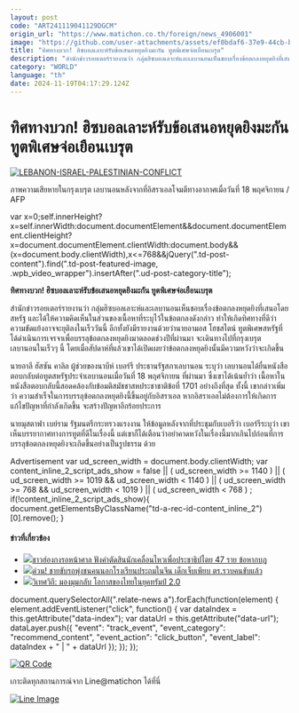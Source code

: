 ```yaml
---
layout: post
code: "ART241119041129DGCM"
origin_url: "https://www.matichon.co.th/foreign/news_4906001"
image: "https://github.com/user-attachments/assets/ef0bdaf6-37e9-44cb-bee0-4fe8682325fc"
title: "ทิศทางบวก! ฮิซบอลเลาะห์รับข้อเสนอหยุดยิงมะกัน ทูตพิเศษจ่อเยือนเบรุต"
description: "สำนักข่าวรอยเตอร์รายงานว่า กลุ่มฮิซบอลเลาะห์และเลบานอนเห็นชอบเรื่องข้อตกลงหยุดยิงที่เสนอโดยสหรัฐ และได้ให้ความคิดเห็นในส่วนของเนื้อหาที่ระบุไว้ในข้อตกลงดังกล่าว ทำให้เกิดทิศทางที่ดีว่าความขัดแย้งอาจจะยุติลงในเร็ววันนี้ อีกทั้งยังมีรายงานด้วยว่านายอามอส โฮชสไตน์ ทูตพิเศษสหรัฐที่ได้ดำเนินการเจรจาเพื่อบรรลุข้อตกลงหยุดยิงมาตลอดช่วงปีที่ผ่านมา จะเดินทางไปที่กรุงเบรุต เลบานอนในเร็วๆ นี้ โดยเมื่อสัปดาห์ที่แล้วเขาได้เปิดเผยว่าข้อตกลงหยุดยิงนั้นมีความหวังว่าจะเกิดขึ้น"
category: "WORLD"
language: "th"
date: 2024-11-19T04:17:29.124Z
---
```


# ทิศทางบวก! ฮิซบอลเลาะห์รับข้อเสนอหยุดยิงมะกัน ทูตพิเศษจ่อเยือนเบรุต

[![](https://www.matichon.co.th/wp-content/uploads/2024/11/728-AFP__20241118__36MQ2R9__v1__HighRes__LebanonIsraelPalestinianConflict.jpg "LEBANON-ISRAEL-PALESTINIAN-CONFLICT")](https://www.matichon.co.th/wp-content/uploads/2024/11/728-AFP__20241118__36MQ2R9__v1__HighRes__LebanonIsraelPalestinianConflict.jpg)

ภาพความเสียหายในกรุงเบรุต เลบานอนหลังจากที่อิสราเอลโจมตีทางอากาศเมื่อวันที่ 18 พฤศจิกายน / AFP

var x=0;self.innerHeight?x=self.innerWidth:document.documentElement&&document.documentElement.clientHeight?x=document.documentElement.clientWidth:document.body&&(x=document.body.clientWidth),x<=768&&jQuery(".td-post-content").find(".td-post-featured-image, .wpb\_video\_wrapper").insertAfter(".ud-post-category-title");

**ทิศทางบวก! ฮิซบอลเลาะห์รับข้อเสนอหยุดยิงมะกัน ทูตพิเศษจ่อเยือนเบรุต** 

สำนักข่าวรอยเตอร์รายงานว่า กลุ่มฮิซบอลเลาะห์และเลบานอนเห็นชอบเรื่องข้อตกลงหยุดยิงที่เสนอโดยสหรัฐ และได้ให้ความคิดเห็นในส่วนของเนื้อหาที่ระบุไว้ในข้อตกลงดังกล่าว ทำให้เกิดทิศทางที่ดีว่าความขัดแย้งอาจจะยุติลงในเร็ววันนี้ อีกทั้งยังมีรายงานด้วยว่านายอามอส โฮชสไตน์ ทูตพิเศษสหรัฐที่ได้ดำเนินการเจรจาเพื่อบรรลุข้อตกลงหยุดยิงมาตลอดช่วงปีที่ผ่านมา จะเดินทางไปที่กรุงเบรุต เลบานอนในเร็วๆ นี้ โดยเมื่อสัปดาห์ที่แล้วเขาได้เปิดเผยว่าข้อตกลงหยุดยิงนั้นมีความหวังว่าจะเกิดขึ้น

นายอาลี ฮัสซัน คาลิล ผู้ช่วยของนาบีห์ เบอร์รี ประธานรัฐสภาเลบานอน ระบุว่า เลบานอนได้ยื่นหนังสือตอบกลับต่อทูตสหรัฐประจำเลบานอนเมื่อวันที่ 18 พฤศจิกายน ที่ผ่านมา ซึ่งเขาได้เน้นย้ำว่า เนื้อหาในหนังสือตอบกลับนี้สอดคล้องกับข้อมติสมัชชาสหประชาชาติข้อที่ 1701 อย่างถึงที่สุด ทั้งนี้ เขากล่าวเพิ่มว่า ความสำเร็จในการบรรลุข้อตกลงหยุดยิงนี้ขึ้นอยู่กับอิสราเอล หากอิสราเอลไม่ต้องการให้เกิดการแก้ไขปัญหาที่กำลังเกิดขึ้น จะสร้างปัญหาอีกร้อยประการ

นายมุสตาฟา เบย์ราม รัฐมนตรีกระทรวงแรงงาน ให้ข้อมูลหลังจากที่ประชุมกับเบอรีว่า เบอร์รีระบุว่า เขาเห็นบรรยากาศทางการทูตที่ดีในเรื่องนี้ แต่เขาก็ได้เตือนว่าอย่าคาดหวังในเรื่องนี้มากเกินไปก่อนที่การบรรลุข้อตกลงหยุดยิงจะเกิดขึ้นอย่างเป็นรูปธรรม ด้วย

Advertisement var ud\_screen\_width = document.body.clientWidth; var content\_inline\_2\_script\_ads\_show = false || ( ud\_screen\_width >= 1140 ) || ( ud\_screen\_width >= 1019 && ud\_screen\_width < 1140 ) || ( ud\_screen\_width >= 768 && ud\_screen\_width < 1019 ) || ( ud\_screen\_width < 768 ) ; if(!content\_inline\_2\_script\_ads\_show){ document.getElementsByClassName("td-a-rec-id-content\_inline\_2")\[0\].remove(); }

#### ข่าวที่เกี่ยวข้อง

*   [![](https://www.matichon.co.th/wp-content/uploads/2024/11/728-AFP__20241119__36MQ88F__v2__HighRes__HongKongChinaPolitics.jpg)ชาวฮ่องกงรอหน้าศาล ฟังคำตัดสินนักเคลื่อนไหวเพื่อประชาธิปไตย 47 ราย ข้อหากบฏ](https://www.matichon.co.th/foreign/news_4905884)
*   [![](https://www.matichon.co.th/wp-content/uploads/2022/01/Matichon-Breaking-News-e1560866024773-728x412-3.jpg)ด่วน! ชายขับรถพุ่งชนคนนอกโรงเรียนประถมในจีน เด็กเจ็บเพียบ ตร.รวบคนขับแล้ว](https://www.matichon.co.th/foreign/news_4905860)
*   [![](https://www.matichon.co.th/wp-content/uploads/2024/11/728-รายงาน-น.32.jpg)วิเทศวิถี: มองมุมกลับ โอกาสของไทยในยุคทรัมป์ 2.0](https://www.matichon.co.th/foreign/news_4905076)

document.querySelectorAll(".relate-news a").forEach(function(element) { element.addEventListener("click", function() { var dataIndex = this.getAttribute("data-index"); var dataUrl = this.getAttribute("data-url"); dataLayer.push({ "event": "track\_event", "event\_category": "recommend\_content", "event\_action": "click\_button", "event\_label": dataIndex + " | " + dataUrl }); }); });

[![QR Code](https://www.matichon.co.th/wp-content/uploads/2023/07/wob1371z.jpg)](https://lin.ee/ht0nDxX)

เกาะติดทุกสถานการณ์จาก Line@matichon ได้ที่นี่

[![Line Image](https://www.matichon.co.th/wp-content/uploads/2023/07/th.png)](https://lin.ee/ht0nDxX)